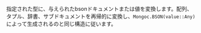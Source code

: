 指定された型に、与えられたbsonドキュメントまたは値を変換します。配列、タプル、辞書、サブドキュメントを再帰的に変換し、`Mongoc.BSON(value::Any)`によって生成されるのと同じ構造に従います。
